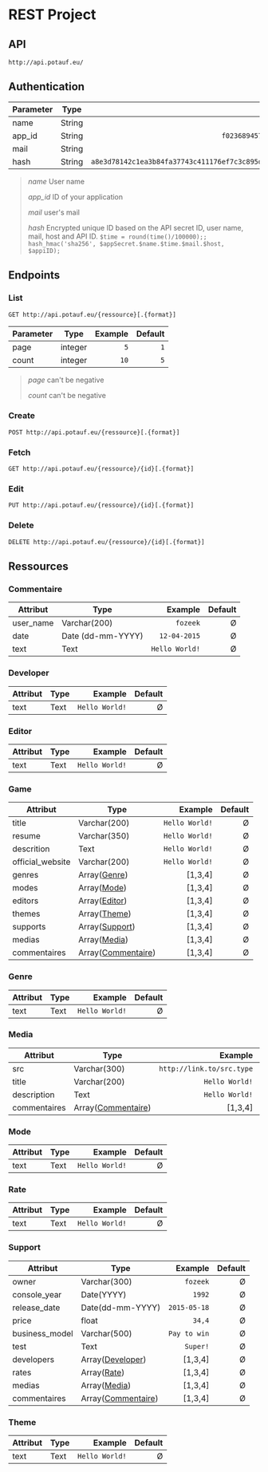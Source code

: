 
# REST Project #


## API ##
 
```
http://api.potauf.eu/
```

## Authentication ##

| Parameter     | Type          | Example                                                            | 
| ------------- | ------------- | ------------------------------------------------------------------:|
| name          | String        |                                                          `quentin` |
| app_id        | String        |                                 `f02368945726d5fc2a14eb576f7276c0` |
| mail          | String        |                                                   `toto@gmail.com` |
| hash          | String        | `a8e3d78142c1ea3b84fa37743c411176ef7c3c895d51da30047e7bbb73de2986` |

> *name* User name
>
> *app_id* ID of your application
>
> *mail* user's mail
>
> *hash* Encrypted unique ID based on the API secret ID, user name, mail, host and API ID. 
> ``` $time = round(time()/100000);; ```
> ``` hash_hmac('sha256', $appSecret.$name.$time.$mail.$host, $appiID); ```

## Endpoints ##


### List ###

```
GET http://api.potauf.eu/{ressource}[.{format}]
```

| Parameter     | Type          | Example  | Default  |
| ------------- | ------------- | --------:| --------:|
| page          | integer       |      `5` |      `1` |
| count         | integer       |     `10` |      `5` |

> *page* can't be negative
>
> *count* can't be negative

### Create ###

```
POST http://api.potauf.eu/{ressource}[.{format}]
```

### Fetch ###

```
GET http://api.potauf.eu/{ressource}/{id}[.{format}]
```

### Edit ###

```
PUT http://api.potauf.eu/{ressource}/{id}[.{format}]
```

### Delete ###

```
DELETE http://api.potauf.eu/{ressource}/{id}[.{format}]
```

## Ressources ##

### Commentaire ###

| Attribut      | Type              | Example          | Default  |
| ------------- | ----------------- | ----------------:| --------:|
| user_name     | Varchar(200)      |         `fozeek` |        Ø |
| date          | Date (dd-mm-YYYY) |     `12-04-2015` |        Ø |
| text          | Text              |   `Hello World!` |        Ø |


### Developer ###

| Attribut      | Type              | Example          | Default  |
| ------------- | ----------------- | ----------------:| --------:|
| text          | Text              |   `Hello World!` |        Ø |


### Editor ###

| Attribut      | Type              | Example          | Default  |
| ------------- | ----------------- | ----------------:| --------:|
| text          | Text              |   `Hello World!` |        Ø |


### Game ###

| Attribut          | Type                                | Example          | Default  |
| ----------------- | ----------------------------------- | ----------------:| --------:|
| title             | Varchar(200)                        |   `Hello World!` |        Ø |
| resume            | Varchar(350)                        |   `Hello World!` |        Ø |
| descrition        | Text                                |   `Hello World!` |        Ø |
| official_website  | Varchar(200)                        |   `Hello World!` |        Ø |
| genres            | Array([Genre](#genre))              |          [1,3,4] |        Ø |
| modes             | Array([Mode](#mode))                |          [1,3,4] |        Ø |
| editors           | Array([Editor](#editor))            |          [1,3,4] |        Ø |
| themes            | Array([Theme](#theme))              |          [1,3,4] |        Ø |
| supports          | Array([Support](#support))          |          [1,3,4] |        Ø |
| medias            | Array([Media](#media))              |          [1,3,4] |        Ø |
| commentaires      | Array([Commentaire](#commentaire))  |          [1,3,4] |        Ø |


### Genre ###

| Attribut      | Type              | Example          | Default  |
| ------------- | ----------------- | ----------------:| --------:|
| text          | Text              |   `Hello World!` |        Ø |


### Media ###

| Attribut      | Type                                | Example                     | Default  |
| ------------- | ----------------------------------- | ---------------------------:| --------:|
| src           | Varchar(300)                        |   `http://link.to/src.type` |        Ø |
| title         | Varchar(200)                        |              `Hello World!` |        Ø |
| description   | Text                                |              `Hello World!` |        Ø |
| commentaires  | Array([Commentaire](#commentaire))  |                     [1,3,4] |        Ø |


### Mode ###

| Attribut      | Type              | Example          | Default  |
| ------------- | ----------------- | ----------------:| --------:|
| text          | Text              |   `Hello World!` |        Ø |


### Rate ###

| Attribut      | Type              | Example          | Default  |
| ------------- | ----------------- | ----------------:| --------:|
| text          | Text              |   `Hello World!` |        Ø |


### Support ###

| Attribut      | Type                                | Example                     | Default  |
| ------------- | ----------------------------------- | ---------------------------:| --------:|
| owner         | Varchar(300)                        |                    `fozeek` |        Ø |
| console_year  | Date(YYYY)                          |                      `1992` |        Ø |
| release_date  | Date(dd-mm-YYYY)                    |                `2015-05-18` |        Ø |
| price         | float                               |                      `34,4` |        Ø |
| business_model| Varchar(500)                        |                `Pay to win` |        Ø |
| test          | Text                                |                    `Super!` |        Ø |
| developers    | Array([Developer](#developer))      |                     [1,3,4] |        Ø |
| rates         | Array([Rate](#rate))                |                     [1,3,4] |        Ø |
| medias        | Array([Media](#media))              |                     [1,3,4] |        Ø |
| commentaires  | Array([Commentaire](#commentaire))  |                     [1,3,4] |        Ø |


### Theme ###

| Attribut      | Type              | Example          | Default  |
| ------------- | ----------------- | ----------------:| --------:|
| text          | Text              |   `Hello World!` |        Ø |
